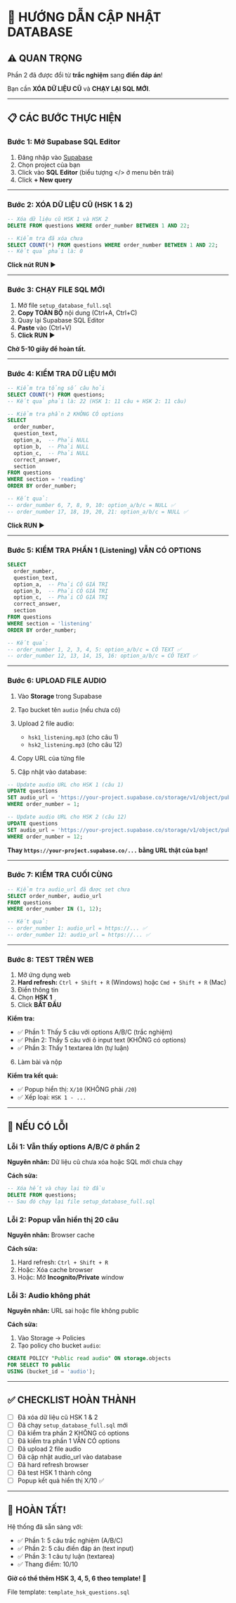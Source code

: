 # 🔄 HƯỚNG DẪN CẬP NHẬT DATABASE

## ⚠️ QUAN TRỌNG
Phần 2 đã được đổi từ **trắc nghiệm** sang **điền đáp án**!

Bạn cần **XÓA DỮ LIỆU CŨ** và **CHẠY LẠI SQL MỚI**.

---

## 📋 CÁC BƯỚC THỰC HIỆN

### Bước 1: Mở Supabase SQL Editor
1. Đăng nhập vào [Supabase](https://supabase.com)
2. Chọn project của bạn
3. Click vào **SQL Editor** (biểu tượng </> ở menu bên trái)
4. Click **+ New query**

---

### Bước 2: XÓA DỮ LIỆU CŨ (HSK 1 & 2)

```sql
-- Xóa dữ liệu cũ HSK 1 và HSK 2
DELETE FROM questions WHERE order_number BETWEEN 1 AND 22;

-- Kiểm tra đã xóa chưa
SELECT COUNT(*) FROM questions WHERE order_number BETWEEN 1 AND 22;
-- Kết quả phải là: 0
```

**Click nút RUN** ▶️

---

### Bước 3: CHẠY FILE SQL MỚI

1. Mở file `setup_database_full.sql`
2. **Copy TOÀN BỘ** nội dung (Ctrl+A, Ctrl+C)
3. Quay lại Supabase SQL Editor
4. **Paste** vào (Ctrl+V)
5. **Click RUN** ▶️

**Chờ 5-10 giây để hoàn tất.**

---

### Bước 4: KIỂM TRA DỮ LIỆU MỚI

```sql
-- Kiểm tra tổng số câu hỏi
SELECT COUNT(*) FROM questions;
-- Kết quả phải là: 22 (HSK 1: 11 câu + HSK 2: 11 câu)

-- Kiểm tra phần 2 KHÔNG CÓ options
SELECT 
  order_number, 
  question_text,
  option_a,  -- Phải NULL
  option_b,  -- Phải NULL
  option_c,  -- Phải NULL
  correct_answer,
  section
FROM questions 
WHERE section = 'reading'
ORDER BY order_number;

-- Kết quả:
-- order_number 6, 7, 8, 9, 10: option_a/b/c = NULL ✅
-- order_number 17, 18, 19, 20, 21: option_a/b/c = NULL ✅
```

**Click RUN** ▶️

---

### Bước 5: KIỂM TRA PHẦN 1 (Listening) VẪN CÓ OPTIONS

```sql
SELECT 
  order_number, 
  question_text,
  option_a,  -- Phải CÓ GIÁ TRỊ
  option_b,  -- Phải CÓ GIÁ TRỊ
  option_c,  -- Phải CÓ GIÁ TRỊ
  correct_answer,
  section
FROM questions 
WHERE section = 'listening'
ORDER BY order_number;

-- Kết quả:
-- order_number 1, 2, 3, 4, 5: option_a/b/c = CÓ TEXT ✅
-- order_number 12, 13, 14, 15, 16: option_a/b/c = CÓ TEXT ✅
```

---

### Bước 6: UPLOAD FILE AUDIO

1. Vào **Storage** trong Supabase
2. Tạo bucket tên `audio` (nếu chưa có)
3. Upload 2 file audio:
   - `hsk1_listening.mp3` (cho câu 1)
   - `hsk2_listening.mp3` (cho câu 12)

4. Copy URL của từng file

5. Cập nhật vào database:

```sql
-- Update audio URL cho HSK 1 (câu 1)
UPDATE questions 
SET audio_url = 'https://your-project.supabase.co/storage/v1/object/public/audio/hsk1_listening.mp3'
WHERE order_number = 1;

-- Update audio URL cho HSK 2 (câu 12)
UPDATE questions 
SET audio_url = 'https://your-project.supabase.co/storage/v1/object/public/audio/hsk2_listening.mp3'
WHERE order_number = 12;
```

**Thay `https://your-project.supabase.co/...` bằng URL thật của bạn!**

---

### Bước 7: KIỂM TRA CUỐI CÙNG

```sql
-- Kiểm tra audio_url đã được set chưa
SELECT order_number, audio_url 
FROM questions 
WHERE order_number IN (1, 12);

-- Kết quả:
-- order_number 1: audio_url = https://... ✅
-- order_number 12: audio_url = https://... ✅
```

---

### Bước 8: TEST TRÊN WEB

1. Mở ứng dụng web
2. **Hard refresh:** `Ctrl + Shift + R` (Windows) hoặc `Cmd + Shift + R` (Mac)
3. Điền thông tin
4. Chọn **HSK 1**
5. Click **BẮT ĐẦU**

**Kiểm tra:**
- ✅ Phần 1: Thấy 5 câu với options A/B/C (trắc nghiệm)
- ✅ Phần 2: Thấy 5 câu với ô input text (KHÔNG có options)
- ✅ Phần 3: Thấy 1 textarea lớn (tự luận)

6. Làm bài và nộp

**Kiểm tra kết quả:**
- ✅ Popup hiển thị: `X/10` (KHÔNG phải `/20`)
- ✅ Xếp loại: `HSK 1 - ...`

---

## 🚨 NẾU CÓ LỖI

### Lỗi 1: Vẫn thấy options A/B/C ở phần 2
**Nguyên nhân:** Dữ liệu cũ chưa xóa hoặc SQL mới chưa chạy

**Cách sửa:**
```sql
-- Xóa hết và chạy lại từ đầu
DELETE FROM questions;
-- Sau đó chạy lại file setup_database_full.sql
```

### Lỗi 2: Popup vẫn hiển thị 20 câu
**Nguyên nhân:** Browser cache

**Cách sửa:**
1. Hard refresh: `Ctrl + Shift + R`
2. Hoặc: Xóa cache browser
3. Hoặc: Mở **Incognito/Private** window

### Lỗi 3: Audio không phát
**Nguyên nhân:** URL sai hoặc file không public

**Cách sửa:**
1. Vào Storage → Policies
2. Tạo policy cho bucket `audio`:
```sql
CREATE POLICY "Public read audio" ON storage.objects
FOR SELECT TO public
USING (bucket_id = 'audio');
```

---

## ✅ CHECKLIST HOÀN THÀNH

- [ ] Đã xóa dữ liệu cũ HSK 1 & 2
- [ ] Đã chạy `setup_database_full.sql` mới
- [ ] Đã kiểm tra phần 2 KHÔNG có options
- [ ] Đã kiểm tra phần 1 VẪN CÓ options
- [ ] Đã upload 2 file audio
- [ ] Đã cập nhật audio_url vào database
- [ ] Đã hard refresh browser
- [ ] Đã test HSK 1 thành công
- [ ] Popup kết quả hiển thị X/10 ✅

---

## 🎉 HOÀN TẤT!

Hệ thống đã sẵn sàng với:
- ✅ Phần 1: 5 câu trắc nghiệm (A/B/C)
- ✅ Phần 2: 5 câu điền đáp án (text input)
- ✅ Phần 3: 1 câu tự luận (textarea)
- ✅ Thang điểm: 10/10

**Giờ có thể thêm HSK 3, 4, 5, 6 theo template!** 🚀

File template: `template_hsk_questions.sql`
